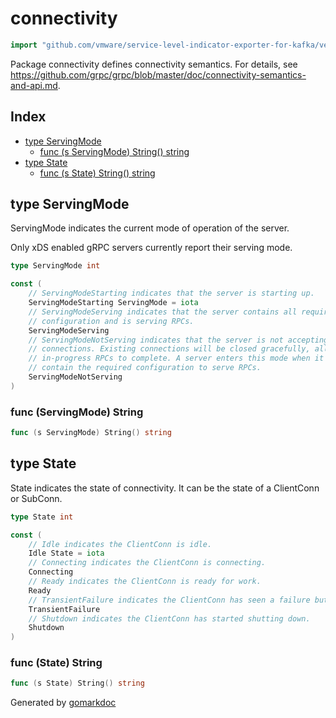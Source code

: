 <!-- Code generated by gomarkdoc. DO NOT EDIT -->

# connectivity

```go
import "github.com/vmware/service-level-indicator-exporter-for-kafka/vendor/google.golang.org/grpc/connectivity"
```

Package connectivity defines connectivity semantics. For details, see https://github.com/grpc/grpc/blob/master/doc/connectivity-semantics-and-api.md.

## Index

- [type ServingMode](<#type-servingmode>)
  - [func (s ServingMode) String() string](<#func-servingmode-string>)
- [type State](<#type-state>)
  - [func (s State) String() string](<#func-state-string>)


## type ServingMode

ServingMode indicates the current mode of operation of the server.

Only xDS enabled gRPC servers currently report their serving mode.

```go
type ServingMode int
```

```go
const (
    // ServingModeStarting indicates that the server is starting up.
    ServingModeStarting ServingMode = iota
    // ServingModeServing indicates that the server contains all required
    // configuration and is serving RPCs.
    ServingModeServing
    // ServingModeNotServing indicates that the server is not accepting new
    // connections. Existing connections will be closed gracefully, allowing
    // in-progress RPCs to complete. A server enters this mode when it does not
    // contain the required configuration to serve RPCs.
    ServingModeNotServing
)
```

### func \(ServingMode\) String

```go
func (s ServingMode) String() string
```

## type State

State indicates the state of connectivity. It can be the state of a ClientConn or SubConn.

```go
type State int
```

```go
const (
    // Idle indicates the ClientConn is idle.
    Idle State = iota
    // Connecting indicates the ClientConn is connecting.
    Connecting
    // Ready indicates the ClientConn is ready for work.
    Ready
    // TransientFailure indicates the ClientConn has seen a failure but expects to recover.
    TransientFailure
    // Shutdown indicates the ClientConn has started shutting down.
    Shutdown
)
```

### func \(State\) String

```go
func (s State) String() string
```



Generated by [gomarkdoc](<https://github.com/princjef/gomarkdoc>)
